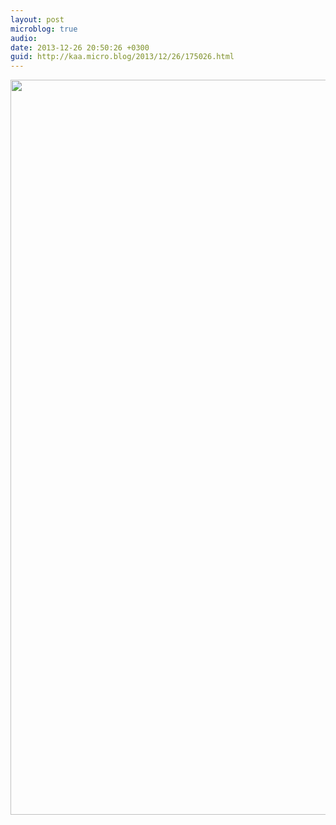 ```yaml
---
layout: post
microblog: true
audio: 
date: 2013-12-26 20:50:26 +0300
guid: http://kaa.micro.blog/2013/12/26/175026.html
---
```

<img src="https://micro.kaa.bz/uploads/2018/cf0f7d48cb.jpg" alt="" width="840" height="1176" class="alignnone size-full wp-image-427" />

